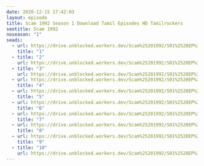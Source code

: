 ```yaml
---
date: 2020-12-15 17:42:03
layout: episode
title: Scam 1992 Season 1 Download Tamil Episodes HD Tamilrockers
seotitle: Scam 1992
noseason: "1"
seadi:
  - url: https://drive.unblocked.workers.dev/Scam%25201992/S01%2520EP%252001%2520-%2520Risk%2520Se%2520Ishq.mkv?rootId=0AN9zhQ1hps-9Uk9PVA
    title: "1"
  - title: "2"
    url: https://drive.unblocked.workers.dev/Scam%25201992/S01%2520EP%252002%2520-%2520Cobra%2520Killer.mkv?rootId=0AN9zhQ1hps-9Uk9PVA
  - title: "3"
    url: https://drive.unblocked.workers.dev/Scam%25201992/S01%2520EP%252003%2520-%2520Paise%2520Ki%2520Dukaan.mkv?rootId=0AN9zhQ1hps-9Uk9PVA
  - url: https://drive.unblocked.workers.dev/Scam%25201992/S01%2520EP%252004%2520-%2520Harshad%2520Mehta%2520Is%2520A%2520liar.mkv?rootId=0AN9zhQ1hps-9Uk9PVA
    title: "4"
  - url: https://drive.unblocked.workers.dev/Scam%25201992/S01%2520EP%252005%2520-%2520Kundli%2520Mein%2520Shani.mkv?rootId=0AN9zhQ1hps-9Uk9PVA
    title: "5"
  - url: https://drive.unblocked.workers.dev/Scam%25201992/S01%2520EP%252006%2520-%2520Stop%2520Press.mkv?rootId=0AN9zhQ1hps-9Uk9PVA
    title: "6"
  - url: https://drive.unblocked.workers.dev/Scam%25201992/S01%2520EP%252007%2520-%2520Dalal%2520Street%2520Ka%2520Dariya.mkv?rootId=0AN9zhQ1hps-9Uk9PVA
    title: "7"
  - url: https://drive.unblocked.workers.dev/Scam%25201992/S01%2520EP%252008%2520-%2520Matador.mkv?rootId=0AN9zhQ1hps-9Uk9PVA
    title: "8"
  - url: https://drive.unblocked.workers.dev/Scam%25201992/S01%2520EP%252009%2520-%2520Ek%2520Crore%2520Ka%2520Suitcase.mkv?rootId=0AN9zhQ1hps-9Uk9PVA
    title: "9"
  - title: "10"
    url: https://drive.unblocked.workers.dev/Scam%25201992/S01%2520EP%252010%2520-%2520Main%2520History%2520Banana%2520Chahta%2520hoon.mkv?rootId=0AN9zhQ1hps-9Uk9PVA
---
```

